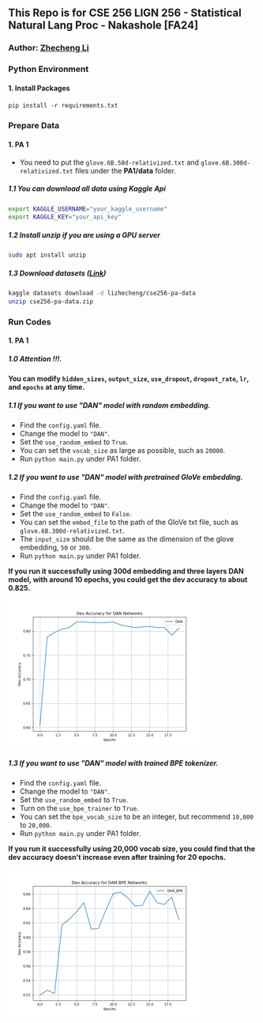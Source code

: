 ## This Repo is for CSE 256 LIGN 256 - Statistical Natural Lang Proc - Nakashole [FA24]
### Author: [Zhecheng Li](https://github.com/Lizhecheng02)

### Python Environment

#### 1. Install Packages

```b
pip install -r requirements.txt
```

### Prepare Data
#### 1. PA 1

- You need to put the ``glove.6B.50d-relativized.txt`` and ``glove.6B.300d-relativized.txt`` files under the **PA1/data** folder.

##### 1.1 You can download all data using Kaggle Api

```bash
export KAGGLE_USERNAME="your_kaggle_username"
export KAGGLE_KEY="your_api_key"
```

##### 1.2 Install unzip if you are using a GPU server

```bash
sudo apt install unzip
```

##### 1.3 Download datasets ([Link](https://kaggle.com/datasets/7d4c9051944b3f7d0ef7d6e47e20fe260eef79bd6f3335fef47e2582a292d5a5))

```bash
kaggle datasets download -d lizhecheng/cse256-pa-data
unzip cse256-pa-data.zip
```

### Run Codes
#### 1. PA 1

##### 1.0 Attention !!!.
**You can modify ``hidden_sizes``, ``output_size``, ``use_dropout``, ``dropout_rate``, ``lr``, and ``epochs`` at any time.**

##### 1.1 If you want to use "DAN" model with random embedding.
- Find the ``config.yaml`` file.
- Change the model to ``"DAN"``.
- Set the ``use_random_embed`` to ``True``.
- You can set the ``vocab_size`` as large as possible, such as ``20000``.
- Run ``python main.py`` under PA1 folder.

##### 1.2 If you want to use "DAN" model with pretrained GloVe embedding.
- Find the ``config.yaml`` file.
- Change the model to ``"DAN"``.
- Set the ``use_random_embed`` to ``False``.
- You can set the ``embed_file`` to the path of the GloVe txt file, such as ``glove.6B.300d-relativized.txt``.
- The ``input_size`` should be the same as the dimension of the glove embedding, ``50`` or ``300``.
- Run ``python main.py`` under PA1 folder.

**If you run it successfully using 300d embedding and three layers DAN model, with around 10 epochs, you could get the dev accuracy to about 0.825.**

<img src="./PA1/dev_accuracy_dan.png" style="zoom:50%;" />

##### 1.3 If you want to use "DAN" model with trained BPE tokenizer.
- Find the ``config.yaml`` file.
- Change the model to ``"DAN"``.
- Set the ``use_random_embed`` to ``True``.
- Turn on the ``use_bpe_trainer`` to ``True``.
- You can set the ``bpe_vocab_size`` to be an integer, but recommend ``10,000`` to ``20,000``.
- Run ``python main.py`` under PA1 folder.

**If you run it successfully using 20,000 vocab size, you could find that the dev accuracy doesn't increase even after training for 20 epochs.**

<img src="./PA1/dev_accuracy_dan_bpe.png" style="zoom:50%;" />